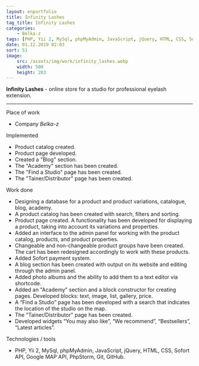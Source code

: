 ```yaml
---
layout: enportfolio
title: Infinity Lashes
tag_title: Infinity Lashes
categories:
    - Belka-z
tags: [PHP, Yii 2, MySql, phpMyAdmin, JavaScript, jQuery, HTML, CSS, Sofort API, Google MAP API, PhpStorm, Git, GitHub]
date: 01.12.2019 02:03
sort: 51
image: 
    src: /assets/img/work/infinity_lashes.webp 
    width: 500
    height: 283
---
```


**Infinity Lashes** - online store for a studio for professional eyelash extension.

---

Place of work

* Company _Belka-z_

Implemented

* Product catalog created.
* Product page developed.
* Created a "Blog" section.
* The "Academy" section has been created.
* The "Find a Studio" page has been created.
* The "Tainer/Distributor" page has been created.

Work done

* Designing a database for a product and product variations, catalogue, blog, academy.
* A product catalog has been created with search, filters and sorting.
* Product page created. A functionality has been developed for displaying a product, taking into account its variations and properties.
* Added an interface to the admin panel for working with the product catalog, products, and product properties.
* Changeable and non-changeable product groups have been created. The cart has been redesigned accordingly to work with these products.
* Added Sofort payment system.
* A blog section has been created with output on its website and editing through the admin panel.
* Added photo albums and the ability to add them to a text editor via shortcode.
* Added an "Academy" section and a block constructor for creating pages. Developed blocks: text, image, list, gallery, price.
* A “Find a Studio” page has been developed with a search that indicates the location of the studio on the map.
* The "Tainer/Distributor" page has been created.
* Developed widgets “You may also like”, “We recommend”, “Bestsellers”, “Latest articles”.

Technologies / tools

* PHP, Yii 2, MySql, phpMyAdmin, JavaScript, jQuery, HTML, CSS, Sofort API, Google MAP API, PhpStorm, Git, GitHub.
